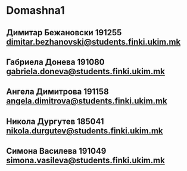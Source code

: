 # Domashna1
## Димитар Бежановски 191255 dimitar.bezhanovski@students.finki.ukim.mk
## Габриела Донева 191080 gabriela.doneva@students.finki.ukim.mk
## Ангела Димитрова 191158 angela.dimitrova@students.finki.ukim.mk
## Никола Дургутев 185041 nikola.durgutev@students.finki.ukim.mk
## Симона Василева 191049 simona.vasileva@students.finki.ukim.mk
